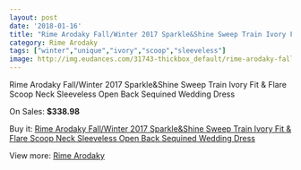 ```yaml
---
layout: post
date: '2018-01-16'
title: "Rime Arodaky Fall/Winter 2017 Sparkle&Shine Sweep Train Ivory Fit & Flare Scoop Neck Sleeveless Open Back Sequined Wedding Dress"
category: Rime Arodaky
tags: ["winter","unique","ivory","scoop","sleeveless"]
image: http://img.eudances.com/31743-thickbox_default/rime-arodaky-fall-winter-2017-sparkle-shine-sweep-train-ivory-fit-flare-scoop-neck-sleeveless-open-back-sequined-wedding-dress.jpg
---
```

Rime Arodaky Fall/Winter 2017 Sparkle&Shine Sweep Train Ivory Fit & Flare Scoop Neck Sleeveless Open Back Sequined Wedding Dress

On Sales: **$338.98**
<a href="https://www.eudances.com/en/rime-arodaky/9926-rime-arodaky-fall-winter-2017-sparkle-shine-sweep-train-ivory-fit-flare-scoop-neck-sleeveless-open-back-sequined-wedding-dress.html"><amp-img layout="responsive" width="600" height="600" src="//img.eudances.com/31743-thickbox_default/rime-arodaky-fall-winter-2017-sparkle-shine-sweep-train-ivory-fit-flare-scoop-neck-sleeveless-open-back-sequined-wedding-dress.jpg" alt="Rime Arodaky Fall/Winter 2017 Sparkle&Shine Sweep Train Ivory Fit & Flare Scoop Neck Sleeveless Open Back Sequined Wedding Dress 0" /></a>
<a href="https://www.eudances.com/en/rime-arodaky/9926-rime-arodaky-fall-winter-2017-sparkle-shine-sweep-train-ivory-fit-flare-scoop-neck-sleeveless-open-back-sequined-wedding-dress.html"><amp-img layout="responsive" width="600" height="600" src="//img.eudances.com/31744-thickbox_default/rime-arodaky-fall-winter-2017-sparkle-shine-sweep-train-ivory-fit-flare-scoop-neck-sleeveless-open-back-sequined-wedding-dress.jpg" alt="Rime Arodaky Fall/Winter 2017 Sparkle&Shine Sweep Train Ivory Fit & Flare Scoop Neck Sleeveless Open Back Sequined Wedding Dress 1" /></a>

Buy it: [Rime Arodaky Fall/Winter 2017 Sparkle&Shine Sweep Train Ivory Fit & Flare Scoop Neck Sleeveless Open Back Sequined Wedding Dress](https://www.eudances.com/en/rime-arodaky/9926-rime-arodaky-fall-winter-2017-sparkle-shine-sweep-train-ivory-fit-flare-scoop-neck-sleeveless-open-back-sequined-wedding-dress.html "Rime Arodaky Fall/Winter 2017 Sparkle&Shine Sweep Train Ivory Fit & Flare Scoop Neck Sleeveless Open Back Sequined Wedding Dress")

View more: [Rime Arodaky](https://www.eudances.com/en/156-rime-arodaky "Rime Arodaky")